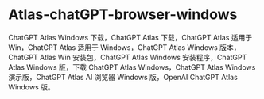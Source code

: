 # Atlas-chatGPT-browser-windows
ChatGPT Atlas Windows 下载，ChatGPT Atlas 下载，ChatGPT Atlas 适用于 Win，ChatGPT Atlas 适用于 Windows，ChatGPT Atlas Windows 版本，ChatGPT Atlas Win 安装包，ChatGPT Atlas Windows 安装程序，ChatGPT Atlas Windows 版，下载 ChatGPT Atlas Windows，ChatGPT Atlas Windows 演示版，ChatGPT Atlas AI 浏览器 Windows 版，OpenAI ChatGPT Atlas Windows 版。
